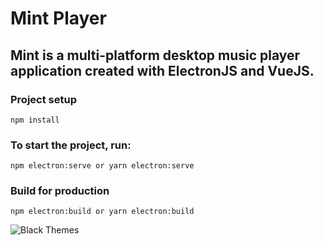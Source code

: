 # Mint Player

## Mint is a multi-platform desktop music player application created with ElectronJS and VueJS.

### Project setup

```
npm install
```

<!-- ### Compiles and hot-reloads for development
```
npm run serve
``` -->

### To start the project, run:

```
npm electron:serve or yarn electron:serve
```

### Build for production

```
npm electron:build or yarn electron:build
```

<!-- ### Compiles and minifies for production
```
npm run build
``` -->

<!-- ### Run your tests
```
npm run test
``` -->

<!-- ### Lints and fixes files
```
npm run lint
``` -->

<!-- ### Customize configuration
See [Configuration Reference](https://cli.vuejs.org/config/). -->

![Black Themes](public/assets/img/dark.png)
